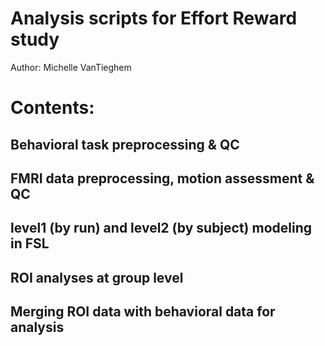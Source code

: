 # Analysis scripts for Effort Reward study 
Author: Michelle VanTieghem 

# Contents: 
## Behavioral task preprocessing & QC
## FMRI data preprocessing, motion assessment & QC
## level1 (by run) and level2 (by subject) modeling in FSL
## ROI analyses at group level 
## Merging ROI data with behavioral data for analysis
